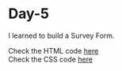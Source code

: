 # Day-5
I learned to build a Survey Form. 

Check the HTML code [here](./index.html)  
Check the CSS code [here](./styles.css)